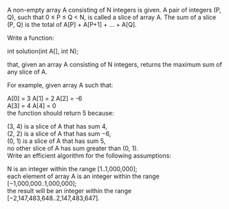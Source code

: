 A non-empty array A consisting of N integers is given. A pair of integers (P, Q), such that 0 ≤ P ≤ Q < N, is called a slice of array A. The sum of a slice (P, Q) is the total of A[P] + A[P+1] + ... + A[Q].  
  
Write a function:  
  
int solution(int A[], int N);  
  
that, given an array A consisting of N integers, returns the maximum sum of any slice of A.  
  
For example, given array A such that:  
  
A[0] = 3  A[1] = 2  A[2] = -6  
A[3] = 4  A[4] = 0  
the function should return 5 because:  
  
(3, 4) is a slice of A that has sum 4,  
(2, 2) is a slice of A that has sum −6,  
(0, 1) is a slice of A that has sum 5,  
no other slice of A has sum greater than (0, 1).  
Write an efficient algorithm for the following assumptions:  
  
N is an integer within the range [1..1,000,000];  
each element of array A is an integer within the range [−1,000,000..1,000,000];  
the result will be an integer within the range [−2,147,483,648..2,147,483,647].